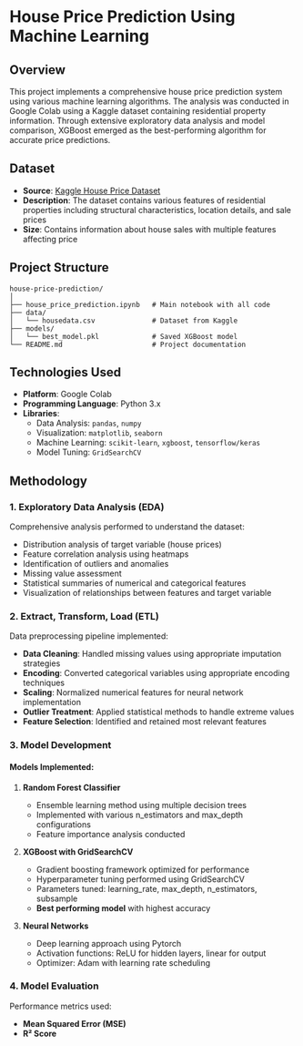 # House Price Prediction Using Machine Learning

## Overview
This project implements a comprehensive house price prediction system using various machine learning algorithms. The analysis was conducted in Google Colab using a Kaggle dataset containing residential property information. Through extensive exploratory data analysis and model comparison, XGBoost emerged as the best-performing algorithm for accurate price predictions.

## Dataset
- **Source**: [Kaggle House Price Dataset](https://www.kaggle.com/datasets/shree1992/housedata)
- **Description**: The dataset contains various features of residential properties including structural characteristics, location details, and sale prices
- **Size**: Contains information about house sales with multiple features affecting price

## Project Structure
```
house-price-prediction/
│
├── house_price_prediction.ipynb   # Main notebook with all code
├── data/
│   └── housedata.csv              # Dataset from Kaggle
├── models/
│   └── best_model.pkl             # Saved XGBoost model
└── README.md                      # Project documentation
```

## Technologies Used
- **Platform**: Google Colab
- **Programming Language**: Python 3.x
- **Libraries**:
  - Data Analysis: `pandas`, `numpy`
  - Visualization: `matplotlib`, `seaborn`
  - Machine Learning: `scikit-learn`, `xgboost`, `tensorflow/keras`
  - Model Tuning: `GridSearchCV`

## Methodology

### 1. Exploratory Data Analysis (EDA)
Comprehensive analysis performed to understand the dataset:
- Distribution analysis of target variable (house prices)
- Feature correlation analysis using heatmaps
- Identification of outliers and anomalies
- Missing value assessment
- Statistical summaries of numerical and categorical features
- Visualization of relationships between features and target variable

### 2. Extract, Transform, Load (ETL)
Data preprocessing pipeline implemented:
- **Data Cleaning**: Handled missing values using appropriate imputation strategies
- **Encoding**: Converted categorical variables using appropriate encoding techniques
- **Scaling**: Normalized numerical features for neural network implementation
- **Outlier Treatment**: Applied statistical methods to handle extreme values
- **Feature Selection**: Identified and retained most relevant features

### 3. Model Development

#### Models Implemented:
1. **Random Forest Classifier**
   - Ensemble learning method using multiple decision trees
   - Implemented with various n_estimators and max_depth configurations
   - Feature importance analysis conducted

2. **XGBoost with GridSearchCV**
   - Gradient boosting framework optimized for performance
   - Hyperparameter tuning performed using GridSearchCV
   - Parameters tuned: learning_rate, max_depth, n_estimators, subsample
   - **Best performing model** with highest accuracy

3. **Neural Networks**
   - Deep learning approach using Pytorch
   - Activation functions: ReLU for hidden layers, linear for output
   - Optimizer: Adam with learning rate scheduling

### 4. Model Evaluation
Performance metrics used:
- **Mean Squared Error (MSE)**
- **R² Score**